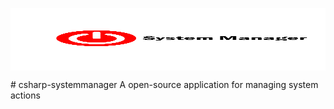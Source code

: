 <p align="center">
<img align="center" src="https://raw.githubusercontent.com/pieckenst/csharp-systemmanager/main/sysmanagerico.png" height="100" width="1000">
</p>
# csharp-systemmanager
A open-source application for managing system actions 

